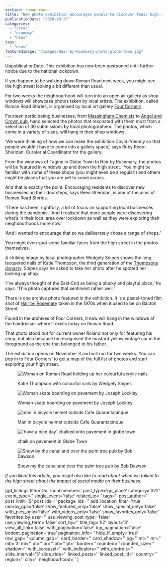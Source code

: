 ```yaml
---
section: roman-road
title: "New photo exhibition encourages people to discover their high street"
publicationDate: "2020-10-25"
categories: 
  - "local"
  - "economy"
  - "news"
tags: 
  - "news"
featuredImage: "/images/Hair-by-Rosemary-photo-globe-town.jpg"
---
```


UppublicationDate: This exhibition has now been postponed until further notice due to the national lockdown.

If you happen to be walking down Roman Road next week, you might see the high street looking a bit different than usual. 

For two weeks the neighbourhood will turn into an open air gallery as shop windows will showcase photos taken by local artists. The exhibition, called Roman Road Stories, is organised by local art gallery [Four Corners](https://romanroadlondon.com/four-corners-camerawork-radical-visions-free-photography-training/). 

Fourteen participating businesses, from [Massingham Chemists](https://romanroadlondon.com/massingham-chemist-sinclairs-pharmacy-covid-19/) to [Angel and Crown pub](https://romanroadlondon.com/angel-and-crown-globe-town-reopens/), hand selected the photos that resonated with them most from a selection of 30 submissions by local photographers. The photos, which come in a variety of sizes, will hang in their shop windows. 

‘We were thinking of how we can make the exhibition Covid-friendly so that people wouldn’t have to come into a gallery space,’ says Ruby Rees-Sheridan, Curatorial Coordinator for the gallery. 

From the windows of Tagine in Globe Town to Hair by Rosemary, the photos will be featured in windows up and down the high street.  You might be familiar with some of these shops (you might even be a regular!) and others might be places that you are yet to come across. 

And that is exactly the point. Encouraging residents to discover new businesses on their doorsteps, says Rees-Sheridan, is one of the aims of Roman Road Stories.

‘There has been, rightfully, a lot of focus on supporting local businesses during the pandemic.  And I realised that more people were discovering what’s in their local area over lockdown as well as they were exploring their neighbourhoods more now.’

‘And I wanted to encourage that so we deliberately chose a range of shops.’

You might even spot some familiar faces from the high street in the photos themselves. 

A striking image by local photographer Wedgely Snipes shows the long, lacquered nails of Katie Thompson, the third generation of the [Thompsons dynasty](https://romanroadlondon.com/thompsons-diy-store-bow/). Snipes says he asked to take her photo after he spotted her locking up shop. 

‘I’ve always thought of the East-End as being a plucky and playful place,’ he says. ‘This photo captures that sentiment rather well.’

There is one archive photo featured in the exhibition. It is a pastel-toned film shot of [Hair by Rosemary](https://romanroadlondon.com/hairdressers-east-london/) taken in the 1970s when it used to be on Bacton Street. 

Found in the archives of Four Corners, it now will hang in the windows of the hairdresser where it exists today on Roman Road. 

That photo stood out for current owner Roland not only for featuring his shop, but also because he recognised the mustard yellow vintage car in the foreground as the one that belonged to his father. 

The exhibition opens on November 3 and will run for two weeks. You can pop in to Four Corners’ to get a map of the full list of photos and start exploring your high street. 

<figure>

![Woman on Roman Road holding up her colourful acrylic nails](/images/7-Tagines-Wedgely-Snipes-1024x683.jpg)

<figcaption>

Katie Thompson with colourful nails by Wedgely Snipes

</figcaption>

</figure>

<figure>

![Woman skate boarding on pavement by Joseph Lockley](/images/6-Sazzy-and-Fran-Cafe-Joseph-Lockley.jpg)

<figcaption>

Woman skate boarding on pavement by Joseph Lockley

</figcaption>

</figure>

<figure>

![man in bicycle helmet outside Cafe Quarantacinque](/images/5-Quadraquince3.jpg)

<figcaption>

Man in bicycle helmet outside Cafe Quarantacinque

</figcaption>

</figure>

<figure>

!['have a nice day' chalked onto pavement in globe town](/images/4-Photo-no-2-in-angel-and-crown.jpg)

<figcaption>

chalk on pavement in Globe Town

</figcaption>

</figure>

<figure>

![Snow by the canal and over the palm tree pub by Bob Dawson](/images/3-Massingham-Chemist-Bob-Dawson-1024x683.jpg)

<figcaption>

Snow my the canal and over the palm tree pub by Bob Dawson

</figcaption>

</figure>

  
_If you liked this article, you might also like to read about when we talked to the_ [_high street about the impact of social media on their business_](https://romanroadlondon.com/social-media-helping-hurting-high-street/)_._

\[gd\_listings title='Our local members' post\_type='gd\_place' category='322' event\_type='' single\_event='false' related\_to='' tags='' post\_author='' post\_limit='9' post\_ids='' package\_ids='' add\_location\_filter='true' nearby\_gps='false' show\_featured\_only='false' show\_special\_only='false' with\_pics\_only='false' with\_videos\_only='false' show\_favorites\_only='false' favorites\_by\_user='' use\_viewing\_post\_type='false' use\_viewing\_term='false' sort\_by='' title\_tag='h2' layout='3' view\_all\_link='false' with\_pagination='false' top\_pagination='false' bottom\_pagination='true' pagination\_info='' hide\_if\_empty='true' row\_gap='' column\_gap='' card\_border='' card\_shadow='' bg='' mt='' mr='' mb='3' ml='' pt='' pr='' pb='' pl='' border='' rounded='' rounded\_size='' shadow='' with\_carousel='' with\_indicators='' with\_controls='' slide\_interval='5' slide\_ride='' linked\_posts='' linked\_post\_id='' country='' region='' city='' neighbourhood='' \]
